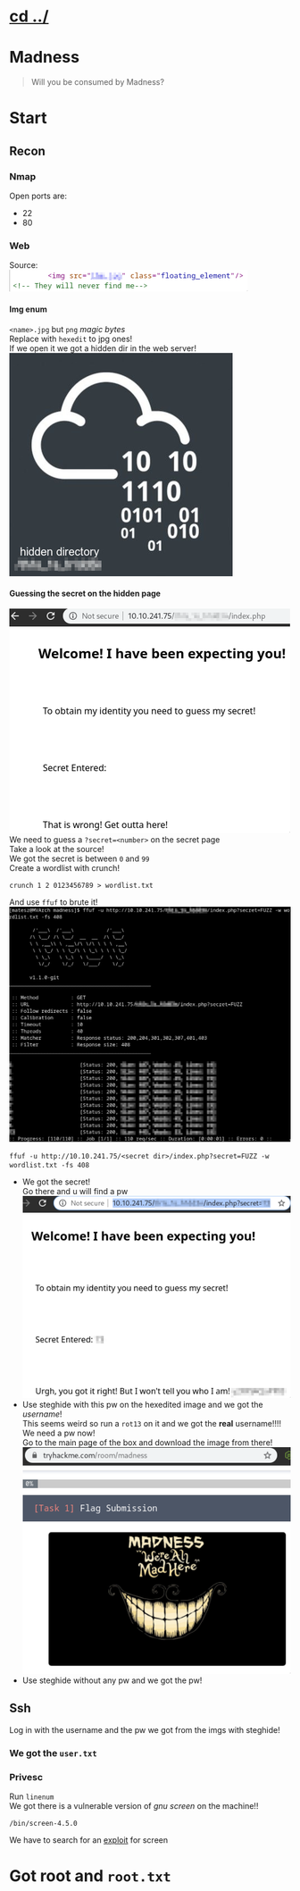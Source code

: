 # [cd ../](../index.md)
# Madness
> Will you be consumed by Madness?

# Start
## Recon

### Nmap
Open ports are:
- 22
- 80

### Web
Source:  
  ![hidden](imgs/source.png)

#### Img enum
`<name>.jpg` but `png` *magic bytes*  
Replace with `hexedit` to jpg ones!  
If we open it we got a hidden dir in the web server!  
![hexedited](imgs/hexedited.png)

#### Guessing the secret on the hidden page
![secret](imgs/secret.png)  
We need to guess a `?secret=<number>` on the secret page  
Take a look at the source!  
We got the secret is between `0` and `99`  
Create a wordlist with crunch!
```
crunch 1 2 0123456789 > wordlist.txt
```
And  use `ffuf` to brute it!
![ffuf](imgs/ffuf.png)  
```
ffuf -u http://10.10.241.75/<secret dir>/index.php?secret=FUZZ -w wordlist.txt -fs 408
```
- We got the secret!  
Go there and u will find a pw  
![secret_num](imgs/secret_num.png)  
- Use steghide with this pw on the hexedited image and we got the *username*!  
  This seems weird so run a `rot13` on it and we got the **real** username!!!!  
We need a pw now!  
Go to the main page of the box and download the image from there!  
![mainpage](imgs/mainpage.png)  
- Use steghide without any pw and we got the pw!

## Ssh
Log in with the username and the pw we got from the imgs with steghide!
### We got the `user.txt`
### Privesc
Run `linenum`  
We got there is a vulnerable version of *gnu screen* on the machine!!  
```
/bin/screen-4.5.0
```
We have to search for an [exploit](https://www.exploit-db.com/exploits/41154) for screen

# Got root and `root.txt`
